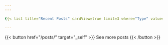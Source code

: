 ```yaml
---
---

{{< list title="Recent Posts" cardView=true limit=3 where="Type" value="posts" >}}

---
```

{{< button href="/posts/" target="_self" >}}
See more posts
{{< /button >}}
